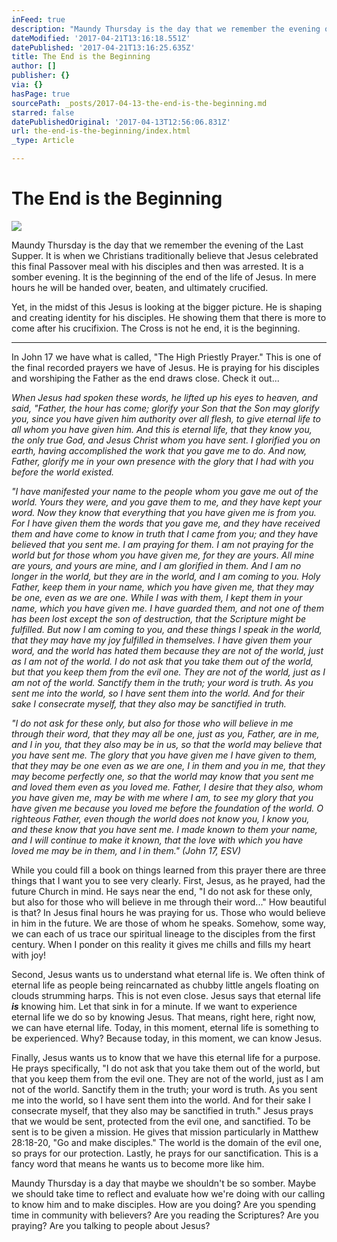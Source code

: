 ```yaml
---
inFeed: true
description: "Maundy Thursday is the day that we remember the evening of the Last Supper. It is when we Christians traditionally believe that Jesus celebrated this final Passover meal with his disciples and then was arrested. It is a somber evening. It is the beginning of the end of the life of Jesus. In mere hours he will be handed over, beaten, and ultimately crucified.\_"
dateModified: '2017-04-21T13:16:18.551Z'
datePublished: '2017-04-21T13:16:25.635Z'
title: The End is the Beginning
author: []
publisher: {}
via: {}
hasPage: true
sourcePath: _posts/2017-04-13-the-end-is-the-beginning.md
starred: false
datePublishedOriginal: '2017-04-13T12:56:06.831Z'
url: the-end-is-the-beginning/index.html
_type: Article

---
```

# The End is the Beginning
![](https://imgflo.herokuapp.com/graph/2b2431f8e7ba7b0/533b93771ebc01add9cf339ae1c27199/croprotate.jpg?cropheight=2209&cropwidth=3321&degrees=0&input=https%3A%2F%2Fthe-grid-user-content.s3-us-west-2.amazonaws.com%2Fbd1baf40-4db4-4356-8e9b-33ec99a31335.jpg&x=0&y=0)

Maundy Thursday is the day that we remember the evening of the Last Supper. It is when we Christians traditionally believe that Jesus celebrated this final Passover meal with his disciples and then was arrested. It is a somber evening. It is the beginning of the end of the life of Jesus. In mere hours he will be handed over, beaten, and ultimately crucified. 

Yet, in the midst of this Jesus is looking at the bigger picture. He is shaping and creating identity for his disciples. He showing them that there is more to come after his crucifixion. The Cross is not he end, it is the beginning. 

---

In John 17 we have what is called, "The High Priestly Prayer." This is one of the final recorded prayers we have of Jesus. He is praying for his disciples and worshiping the Father as the end draws close. Check it out...

_When Jesus had spoken these words, he lifted up his eyes to heaven, and said, "Father, the hour has come; glorify your Son that the Son may glorify you, since you have given him authority over all flesh, to give eternal life to all whom you have given him. And this is eternal life, that they know you, the only true God, and Jesus Christ whom you have sent. I glorified you on earth, having accomplished the work that you gave me to do. And now, Father, glorify me in your own presence with the glory that I had with you before the world existed._

_"I have manifested your name to the people whom you gave me out of the world. Yours they were, and you gave them to me, and they have kept your word. Now they know that everything that you have given me is from you. For I have given them the words that you gave me, and they have received them and have come to know in truth that I came from you; and they have believed that you sent me. I am praying for them. I am not praying for the world but for those whom you have given me, for they are yours. All mine are yours, and yours are mine, and I am glorified in them. And I am no longer in the world, but they are in the world, and I am coming to you. Holy Father, keep them in your name, which you have given me, that they may be one, even as we are one. While I was with them, I kept them in your name, which you have given me. I have guarded them, and not one of them has been lost except the son of destruction, that the Scripture might be fulfilled. But now I am coming to you, and these things I speak in the world, that they may have my joy fulfilled in themselves. I have given them your word, and the world has hated them because they are not of the world, just as I am not of the world. I do not ask that you take them out of the world, but that you keep them from the evil one. They are not of the world, just as I am not of the world. Sanctify them in the truth; your word is truth. As you sent me into the world, so I have sent them into the world. And for their sake I consecrate myself, that they also may be sanctified in truth._

_"I do not ask for these only, but also for those who will believe in me through their word, that they may all be one, just as you, Father, are in me, and I in you, that they also may be in us, so that the world may believe that you have sent me. The glory that you have given me I have given to them, that they may be one even as we are one, I in them and you in me, that they may become perfectly one, so that the world may know that you sent me and loved them even as you loved me. Father, I desire that they also, whom you have given me, may be with me where I am, to see my glory that you have given me because you loved me before the foundation of the world. O righteous Father, even though the world does not know you, I know you, and these know that you have sent me. I made known to them your name, and I will continue to make it known, that the love with which you have loved me may be in them, and I in them." (John 17, ESV)_

While you could fill a book on things learned from this prayer there are three things that I want you to see very clearly. First, Jesus, as he prayed, had the future Church in mind. He says near the end, "I do not ask for these only, but also for those who will believe in me through their word..." How beautiful is that? In Jesus final hours he was praying for us. Those who would believe in him in the future. We are those of whom he speaks. Somehow, some way, we can each of us trace our spiritual lineage to the disciples from the first century. When I ponder on this reality it gives me chills and fills my heart with joy!

Second, Jesus wants us to understand what eternal life is. We often think of eternal life as people being reincarnated as chubby little angels floating on clouds strumming harps. This is not even close. Jesus says that eternal life _**is**_ knowing him. Let that sink in for a minute. If we want to experience eternal life we do so by knowing Jesus. That means, right here, right now, we can have eternal life. Today, in this moment, eternal life is something to be experienced. Why? Because today, in this moment, we can know Jesus. 

Finally, Jesus wants us to know that we have this eternal life for a purpose. He prays specifically, "I do not ask that you take them out of the world, but that you keep them from the evil one. They are not of the world, just as I am not of the world. Sanctify them in the truth; your word is truth. As you sent me into the world, so I have sent them into the world. And for their sake I consecrate myself, that they also may be sanctified in truth." Jesus prays that we would be sent, protected from the evil one, and sanctified. To be sent is to be given a mission. He gives that mission particularly in Matthew 28:18-20, "Go and make disciples." The world is the domain of the evil one, so prays for our protection. Lastly, he prays for our sanctification. This is a fancy word that means he wants us to become more like him. 

Maundy Thursday is a day that maybe we shouldn't be so somber. Maybe we should take time to reflect and evaluate how we're doing with our calling to know him and to make disciples. How are you doing? Are you spending time in community with believers? Are you reading the Scriptures? Are you praying? Are you talking to people about Jesus?
